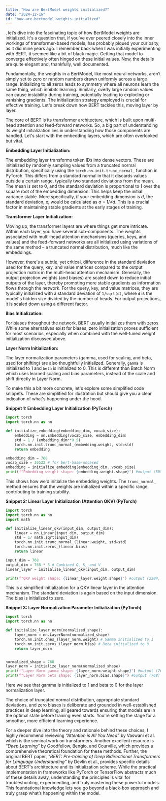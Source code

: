 ```yaml
---
title: "How are BertModel weights initialized?"
date: "2024-12-16"
id: "how-are-bertmodel-weights-initialized"
---
```


, let’s dive into the fascinating topic of how BertModel weights are initialized. It's a question that, if you’ve ever peered closely into the inner workings of transformer-based models, has probably piqued your curiosity, as it did mine years ago. I remember back when I was initially experimenting with BERT, it seemed like a bit of black magic. Getting that model to converge effectively often hinged on these initial values. Now, the details are quite elegant and, thankfully, well documented.

Fundamentally, the weights in a BertModel, like most neural networks, aren’t simply set to zero or random numbers drawn uniformly across a large range. Initializing to all zeros leads to symmetry where all neurons learn the same thing, which inhibits learning. Similarly, overly large random values can cause instability during training, potentially leading to exploding or vanishing gradients. The initialization strategy employed is crucial for effective training. Let's break down how BERT tackles this, moving layer by layer.

The core of BERT is its transformer architecture, which is built upon multi-head attention and feed-forward networks. So, a big part of understanding its weight initialization lies in understanding how those components are handled. Let's start with the embedding layers, which are often overlooked but vital.

**Embedding Layer Initialization:**

The embedding layer transforms token IDs into dense vectors. These are initialized by randomly sampling values from a truncated normal distribution, specifically using the `torch.nn.init.trunc_normal_` function in PyTorch. This differs from a standard normal in that it discards values outside a certain range, typically two standard deviations from the mean. The mean is set to 0, and the standard deviation is proportional to 1 over the square root of the embedding dimension. This helps keep the initial variance stable. More specifically, if your embedding dimension is *d*, the standard deviation, σ, would be calculated as σ = 1/√*d*. This is a crucial factor in maintaining stable gradients at the early stages of training.

**Transformer Layer Initialization:**

Moving up, the transformer layers are where things get more intricate. Within each layer, you have several sub-components. The weights associated with multi-head attention mechanisms (queries, keys, and values) and the feed-forward networks are all initialized using variations of the same method – a truncated normal distribution, much like the embeddings.

However, there's a subtle, yet critical, difference in the standard deviation used for the query, key, and value matrices compared to the output projection matrix in the multi-head attention mechanism. Generally, the output projection weights (and biases) are scaled down to reduce initial outputs of the layer, thereby promoting more stable gradients as information flows through the network. For the query, key, and value matrices, they are typically initialized with a standard deviation of `1/sqrt(d)`, where `d` is the model's hidden size divided by the number of heads. For output projections, it is scaled down using a different factor.

**Bias Initialization:**

For biases throughout the network, BERT usually initializes them with zeros. While some alternatives exist for biases, zero initialization proves sufficient for most scenarios, especially when combined with the well-tuned weight initialization discussed above.

**Layer Norm Initialization:**

The layer normalization parameters (gamma, used for scaling, and beta, used for shifting) are also thoughtfully initialized. Generally, `gamma` is initialized to 1 and `beta` is initialized to 0. This is different than Batch Norm which uses learned scaling and bias parameters, instead of the scale and shift directly in Layer Norm.

To make this a bit more concrete, let's explore some simplified code snippets. These are simplified for illustration but should give you a clear indication of what's happening under the hood.

**Snippet 1: Embedding Layer Initialization (PyTorch)**

```python
import torch
import torch.nn as nn

def initialize_embedding(embedding_dim, vocab_size):
    embedding = nn.Embedding(vocab_size, embedding_dim)
    std = 1 / (embedding_dim**0.5)
    torch.nn.init.trunc_normal_(embedding.weight, std=std)
    return embedding

embedding_dim = 768
vocab_size = 30522 # for bert-base-uncased
embedding = initialize_embedding(embedding_dim, vocab_size)
print(f"Embedding weight shape: {embedding.weight.shape}") #output (30522, 768)
```

This shows how we'd initialize the embedding weights. The `trunc_normal_` method ensures that the weights are initialized within a specific range, contributing to training stability.

**Snippet 2: Linear Layer Initialization (Attention QKV) (PyTorch)**

```python
import torch
import torch.nn as nn
import math

def initialize_linear_qkv(input_dim, output_dim):
    linear = nn.Linear(input_dim, output_dim)
    std = 1/ math.sqrt(input_dim)
    torch.nn.init.trunc_normal_(linear.weight, std=std)
    torch.nn.init.zeros_(linear.bias)
    return linear

input_dim = 768
output_dim = 768 * 3 # Combined Q, K, and V
linear_layer = initialize_linear_qkv(input_dim, output_dim)

print(f"QKV weight shape: {linear_layer.weight.shape}") #output (2304, 768)
```

This is a simplified initialization for a QKV linear layer in the attention mechanism. The standard deviation is again based on the input dimension. The bias is initialized to zero.

**Snippet 3: Layer Normalization Parameter Initialization (PyTorch)**

```python
import torch
import torch.nn as nn

def initialize_layer_norm(normalized_shape):
    layer_norm = nn.LayerNorm(normalized_shape)
    torch.nn.init.ones_(layer_norm.weight) # Gamma initialized to 1
    torch.nn.init.zeros_(layer_norm.bias) # Beta initialized to 0
    return layer_norm


normalized_shape = 768
layer_norm = initialize_layer_norm(normalized_shape)
print(f"Layer Norm gamma shape: {layer_norm.weight.shape}") #output (768)
print(f"Layer Norm beta shape: {layer_norm.bias.shape}") #output (768)

```

Here we see that gamma is initialized to 1 and beta to 0 for the layer normalization layer.

The choice of truncated normal distribution, appropriate standard deviations, and zero biases is deliberate and grounded in well-established practices in deep learning, all geared towards ensuring that models are in the optimal state before training even starts. You're setting the stage for a smoother, more efficient learning experience.

For a deeper dive into the theory and rationale behind these choices, I highly recommend reviewing *“Attention is All You Need”* by Vaswani et al. which is the seminal work on transformers. Another excellent resource is *“Deep Learning”* by Goodfellow, Bengio, and Courville, which provides a comprehensive theoretical foundation for these methods. Further, the original BERT paper, *“BERT: Pre-training of Deep Bidirectional Transformers for Language Understanding”* by Devlin et al., provides specific details about BERT's architecture and its initialization scheme. While the practical implementation in frameworks like PyTorch or TensorFlow abstracts much of these details away, understanding the principles is vital for troubleshooting, experimenting, and truly mastering these powerful models. This foundational knowledge lets you go beyond a black-box approach and truly grasp what’s happening within the model.
